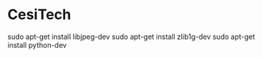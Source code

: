 # CesiTech
sudo apt-get install libjpeg-dev
sudo apt-get install zlib1g-dev 
sudo apt-get install python-dev 